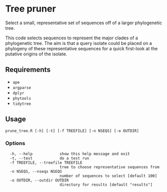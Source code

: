 # Tree pruner

Select a small, representative set of sequences off of a larger phylogenetic tree.

This code selects sequences to represent the major clades of a phylogenetic tree.
The aim is that a query isolate could be placed on a phylogeny of these representative sequences for a quick first-look at the putative origins of the isolate.

## Requirements
* `ape` 
* `argparse` 
* `dplyr` 
* `phytools` 
* `tidytree`

## Usage
`prune_tree.R [-h] [-t] [-f TREEFILE] [-n NSEQS] [-o OUTDIR]`

### Options
```
  -h, --help            show this help message and exit
  -t, --test            do a test run
  -f TREEFILE, --treefile TREEFILE
                        tree to choose representative sequences from
  -n NSEQS, --nseqs NSEQS
                        number of sequences to select [default 100]
  -o OUTDIR, --outdir OUTDIR
                        directory for results [default "results"]
```
